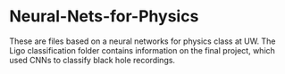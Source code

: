 # Neural-Nets-for-Physics

These are files based on a neural networks for physics class at UW. The Ligo classification folder contains information on the final project, which used CNNs to classify black hole recordings.
